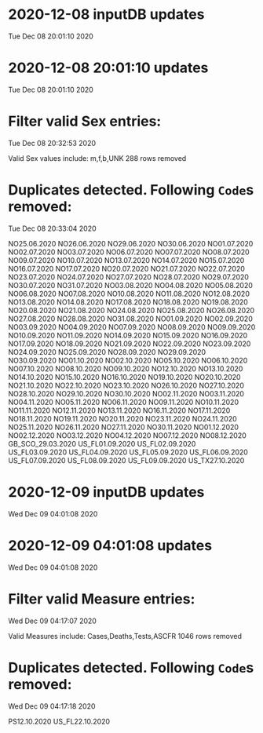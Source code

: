 
# 2020-12-08 inputDB updates 
 Tue Dec 08 20:01:10 2020 


# 2020-12-08 20:01:10 updates 
 Tue Dec 08 20:01:10 2020 


# Filter valid Sex entries: 
 Tue Dec 08 20:32:53 2020 

Valid Sex values include: m,f,b,UNK
 288 rows removed
# Duplicates detected. Following `Code`s removed: 
 Tue Dec 08 20:33:04 2020 

NO25.06.2020
NO26.06.2020
NO29.06.2020
NO30.06.2020
NO01.07.2020
NO02.07.2020
NO03.07.2020
NO06.07.2020
NO07.07.2020
NO08.07.2020
NO09.07.2020
NO10.07.2020
NO13.07.2020
NO14.07.2020
NO15.07.2020
NO16.07.2020
NO17.07.2020
NO20.07.2020
NO21.07.2020
NO22.07.2020
NO23.07.2020
NO24.07.2020
NO27.07.2020
NO28.07.2020
NO29.07.2020
NO30.07.2020
NO31.07.2020
NO03.08.2020
NO04.08.2020
NO05.08.2020
NO06.08.2020
NO07.08.2020
NO10.08.2020
NO11.08.2020
NO12.08.2020
NO13.08.2020
NO14.08.2020
NO17.08.2020
NO18.08.2020
NO19.08.2020
NO20.08.2020
NO21.08.2020
NO24.08.2020
NO25.08.2020
NO26.08.2020
NO27.08.2020
NO28.08.2020
NO31.08.2020
NO01.09.2020
NO02.09.2020
NO03.09.2020
NO04.09.2020
NO07.09.2020
NO08.09.2020
NO09.09.2020
NO10.09.2020
NO11.09.2020
NO14.09.2020
NO15.09.2020
NO16.09.2020
NO17.09.2020
NO18.09.2020
NO21.09.2020
NO22.09.2020
NO23.09.2020
NO24.09.2020
NO25.09.2020
NO28.09.2020
NO29.09.2020
NO30.09.2020
NO01.10.2020
NO02.10.2020
NO05.10.2020
NO06.10.2020
NO07.10.2020
NO08.10.2020
NO09.10.2020
NO12.10.2020
NO13.10.2020
NO14.10.2020
NO15.10.2020
NO16.10.2020
NO19.10.2020
NO20.10.2020
NO21.10.2020
NO22.10.2020
NO23.10.2020
NO26.10.2020
NO27.10.2020
NO28.10.2020
NO29.10.2020
NO30.10.2020
NO02.11.2020
NO03.11.2020
NO04.11.2020
NO05.11.2020
NO06.11.2020
NO09.11.2020
NO10.11.2020
NO11.11.2020
NO12.11.2020
NO13.11.2020
NO16.11.2020
NO17.11.2020
NO18.11.2020
NO19.11.2020
NO20.11.2020
NO23.11.2020
NO24.11.2020
NO25.11.2020
NO26.11.2020
NO27.11.2020
NO30.11.2020
NO01.12.2020
NO02.12.2020
NO03.12.2020
NO04.12.2020
NO07.12.2020
NO08.12.2020
GB_SCO_29.03.2020
US_FL01.09.2020
US_FL02.09.2020
US_FL03.09.2020
US_FL04.09.2020
US_FL05.09.2020
US_FL06.09.2020
US_FL07.09.2020
US_FL08.09.2020
US_FL09.09.2020
US_TX27.10.2020
# 2020-12-09 inputDB updates 
 Wed Dec 09 04:01:08 2020 


# 2020-12-09 04:01:08 updates 
 Wed Dec 09 04:01:08 2020 


# Filter valid Measure entries: 
 Wed Dec 09 04:17:07 2020 

Valid Measures include: Cases,Deaths,Tests,ASCFR
 1046 rows removed
# Duplicates detected. Following `Code`s removed: 
 Wed Dec 09 04:17:18 2020 

PS12.10.2020
US_FL22.10.2020